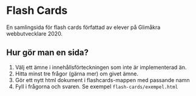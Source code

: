 # Flash Cards

En samlingsida för flash cards författad av elever på Glimåkra webbutvecklare 2020.

## Hur gör man en sida?

1.  Välj ett ämne i innehållsförteckningen som inte är implementerad än.
2.  Hitta minst tre frågor (gärna mer) om givet ämne.
3.  Gör ett nytt html dokument i flashcards-mappen med passande namn
4.  Fyll i frågorna och svaren. Se exempel `flash-cards/exempel.html`
